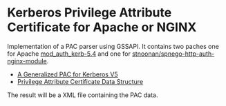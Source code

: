 Kerberos Privilege Attribute Certificate for Apache or NGINX
====================

Implementation of a PAC parser using GSSAPI.
It contains two paches one for Apache [mod_auth_kerb-5.4](http://modauthkerb.sourceforge.net/) and one for [stnoonan/spnego-http-auth-nginx-module](https://github.com/stnoonan/spnego-http-auth-nginx-module).

* [A Generalized PAC for Kerberos V5](https://tools.ietf.org/id/draft-sorce-krbwg-general-pac-02.txt)
* [Privilege Attribute Certificate Data Structure](http://msdn.microsoft.com/en-us/library/cc237917.aspx)

The result will be a XML file containing the PAC data.
